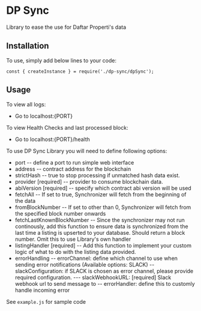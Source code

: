 # DP Sync

Library to ease the use for Daftar Properti's data

## Installation

To use, simply add below lines to your code:
```
const { createInstance } = require('./dp-sync/dpSync');
```

## Usage

To view all logs:
- Go to localhost:{PORT}

To view Health Checks and last processed block:
- Go to localhost:{PORT}/health

To use DP Sync Library you will need to define following options:
- port
-- define a port to run simple web interface
- address
-- contract address for the blockchain
- strictHash
-- true to stop processing if unmatched hash data exist.
- provider [required]
-- provider to consume blockchain data.
- abiVersion [required]
-- specify which contract abi version will be used
- fetchAll
-- If set to true, Synchronizer will fetch from the beginning of the data
- fromBlockNumber
-- If set to other than 0, Synchronizer will fetch from the specified block number onwards
- fetchLastKnownBlockNumber
-- Since the synchronizer may not run continously, add this function to ensure data is synchronized from the last time a listing is upserted to your database. Should return a block number. Omit this to use Library's own handler
- listingHandler [required]
-- Add this function to implement your custom logic of what to do with the listing data provided.
- errorHandling
-- errorChannel: define which channel to use when sending error notifications (Available options: SLACK)
-- slackConfiguration: if SLACK is chosen as error channel, please provide required configuration.
--- slackWebhookURL: [required] Slack webhook url to send message to
-- errorHandler: define this to customly handle incoming error

See `example.js` for sample code



